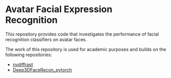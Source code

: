 # Avatar Facial Expression Recognition

This repository provides code that investigates the performance of facial recognition classifiers on avatar faces.

The work of this repository is used for academic purposes and builds on the following repositories:
* [nvdiffrast](https://github.com/NVlabs/nvdiffrast)
* [Deep3DFaceRecon_pytorch](https://github.com/sicxu/Deep3DFaceRecon_pytorch)


